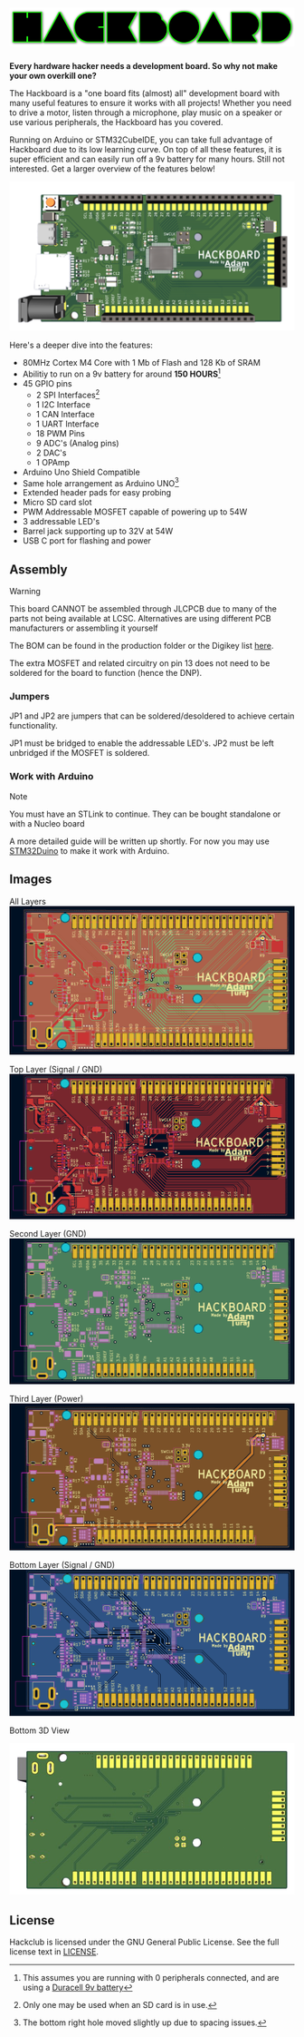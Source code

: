 # ![Title Saying Hackboard](https://raw.githubusercontent.com/AdamTuraj/hackboard/main/Images/logo.png)

**Every hardware hacker needs a development board. So why not make your own overkill one?**

The Hackboard is a "one board fits (almost) all" development board with many useful features to ensure it works with all projects! Whether you need to drive a motor, listen through a microphone, play music on a speaker or use various peripherals, the Hackboard has you covered.

Running on Arduino or STM32CubeIDE, you can take full advantage of Hackboard due to its low learning curve. On top of all these features, it is super efficient and can easily run off a 9v battery for many hours. Still not interested. Get a larger overview of the features below!

![A Top 3d view of the hackboard](https://raw.githubusercontent.com/AdamTuraj/hackboard/main/Images/3D_View.png)

Here's a deeper dive into the features:

- 80MHz Cortex M4 Core with 1 Mb of Flash and 128 Kb of SRAM
- Abilitiy to run on a 9v battery for around **150 HOURS**[^1]
- 45 GPIO pins
  - 2 SPI Interfaces[^2]
  - 1 I2C Interface
  - 1 CAN Interface
  - 1 UART Interface
  - 18 PWM Pins
  - 9 ADC's (Analog pins)
  - 2 DAC's
  - 1 OPAmp
- Arduino Uno Shield Compatible
- Same hole arrangement as Arduino UNO[^3]
- Extended header pads for easy probing
- Micro SD card slot
- PWM Addressable MOSFET capable of powering up to 54W
- 3 addressable LED's
- Barrel jack supporting up to 32V at 54W
- USB C port for flashing and power

[^1]: This assumes you are running with 0 peripherals connected, and are using a [Duracell 9v battery](https://www.duracell.com/wp-content/uploads/2016/03/MN1604_US_CT1.pdf)
[^2]: Only one may be used when an SD card is in use.
[^3]: The bottom right hole moved slightly up due to spacing issues.

## Assembly

> [!WARNING]
> This board CANNOT be assembled through JLCPCB due to many of the parts not being available at LCSC. Alternatives are using different PCB manufacturers or assembling it yourself

The BOM can be found in the production folder or the Digikey list [here](https://www.digikey.ca/en/mylists/list/BNXJM32ETT).

The extra MOSFET and related circuitry on pin 13 does not need to be soldered for the board to function (hence the DNP).

### Jumpers

JP1 and JP2 are jumpers that can be soldered/desoldered to achieve certain functionality.

JP1 must be bridged to enable the addressable LED's. JP2 must be left unbridged if the MOSFET is soldered.

### Work with Arduino

> [!NOTE]
> You must have an STLink to continue. They can be bought standalone or with a Nucleo board

A more detailed guide will be written up shortly. For now you may use [STM32Duino](https://github.com/stm32duino/Arduino_Core_STM32) to make it work with Arduino.

## Images

All Layers
![All PCB Layers](https://raw.githubusercontent.com/AdamTuraj/Hackboard/main/Images/PCB%20Layers%20Preview/All_Layers.png)

Top Layer (Signal / GND)
![Top PCB Layer](https://raw.githubusercontent.com/AdamTuraj/Hackboard/main/Images/PCB%20Layers%20Preview/Top_Layer.png)

Second Layer (GND)
![Second PCB Layer](https://raw.githubusercontent.com/AdamTuraj/Hackboard/main/Images/PCB%20Layers%20Preview/Layer_2.png)

Third Layer (Power)
![Third PCB Layer](https://raw.githubusercontent.com/AdamTuraj/Hackboard/main/Images/PCB%20Layers%20Preview/Layer_3.png)

Bottom Layer (Signal / GND)
![Bottom PCB Layer](https://raw.githubusercontent.com/AdamTuraj/Hackboard/main/Images/PCB%20Layers%20Preview/Bottom_Layer.png)

Bottom 3D View

![Bottom 3D View](https://raw.githubusercontent.com/AdamTuraj/Hackboard/main/Images/3D_View_Back.png)

## License

Hackclub is licensed under the GNU General Public License. See the full license text in [LICENSE](LICENSE).
